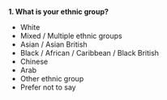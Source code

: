 **1. What is your ethnic group?**

- White
- Mixed / Multiple ethnic groups
- Asian / Asian British
- Black / African / Caribbean / Black British
- Chinese
- Arab
- Other ethnic group
- Prefer not to say
